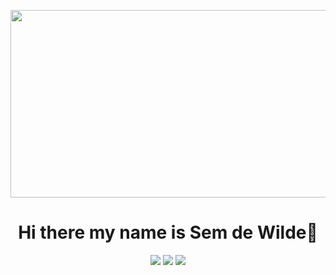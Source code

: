 
<img src="https://i.postimg.cc/JhhZ35xs/mario.gif" width=1000 height=300></td>


<h1 align="center"> Hi there my name is Sem de Wilde👋 </h1>

<p align="center">   
  <a href="mailto:sem.dewilde@gmail.com" target="_blank"><img src="https://img.shields.io/badge/-Email-0D1117?style=for-the-badge&logo=gmail&logoColor="></a>
  <a href="https://www.linkedin.com/in/sem-de-wilde-888aa4156/" target="_blank"><img src="https://img.shields.io/badge/-LinkedIn-0D1117?style=for-the-badge&logo=linkedin&logoColor="></a> 
  <a href="https://www.instagram.com/semdw/" target="_blank"><img src="https://img.shields.io/badge/-Instagram-0D1117?style=for-the-badge&logo=instagram&logoColor="></a>
</p>

